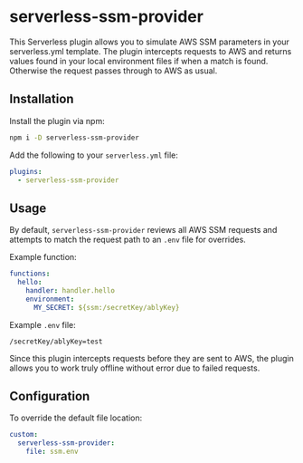 # serverless-ssm-provider

This Serverless plugin allows you to simulate AWS SSM parameters in your serverless.yml template. The plugin intercepts requests to AWS and returns values found in your local environment files if when a match is found. Otherwise the request passes through to AWS as usual.


## Installation

Install the plugin via npm:

```sh
npm i -D serverless-ssm-provider
```

Add the following to your `serverless.yml` file:

```yml
plugins:
  - serverless-ssm-provider
```


## Usage

By default, `serverless-ssm-provider` reviews all AWS SSM requests and attempts to match the request path to an `.env` file for overrides.

Example function:

```yml
functions:
  hello:
    handler: handler.hello
    environment:
      MY_SECRET: ${ssm:/secretKey/ablyKey}
```

Example `.env` file:

```
/secretKey/ablyKey=test
```

Since this plugin intercepts requests before they are sent to AWS, the plugin allows you to work truly offline without error due to failed requests.


## Configuration

To override the default file location:

```yml
custom:
  serverless-ssm-provider:
    file: ssm.env
```
